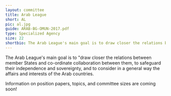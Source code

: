 ```yaml
---
layout: committee
title: Arab League
short: AL
pic: al.jpg
guide: ARAB-BG-OMUN-2017.pdf
type: Specialized Agency
size: 22
shortbio: The Arab League's main goal is to draw closer the relations between member States and co-ordinate collaboration between them, to safeguard their independence and sovereignty, and to consider in a general way the affairs and interests of the Arab countries.
---
```


The Arab League's main goal is to "draw closer the relations between member States and co-ordinate collaboration between them, to safeguard their independence and sovereignty, and to consider in a general way the affairs and interests of the Arab countries.

Information on position papers, topics, and committee sizes are coming soon!

